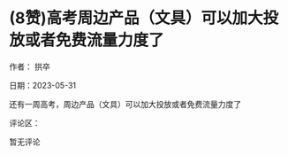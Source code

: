 
# (8赞)高考周边产品（文具）可以加大投放或者免费流量力度了

作者：  拱卒

日期：2023-05-31

还有一周高考，周边产品（文具）可以加大投放或者免费流量力度了

评论区：

暂无评论
